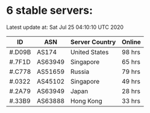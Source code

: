 # 6 stable servers:

Latest update at: Sat Jul 25 04:10:10 UTC 2020

| ID | ASN | Server Country | Online |
| -- | --- | -------------- | ------ |
| #.D09B | AS174 | United States | 98 hrs |
| #.7F1D | AS63949 | Singapore | 65 hrs |
| #.C778 | AS51659 | Russia | 79 hrs |
| #.0322 | AS45102 | Singapore | 49 hrs |
| #.2A79 | AS63949 | Japan | 28 hrs |
| #.33B9 | AS63888 | Hong Kong | 33 hrs |

